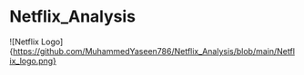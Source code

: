 # Netflix_Analysis

![Netflix Logo]{https://github.com/MuhammedYaseen786/Netflix_Analysis/blob/main/Netflix_logo.png}

